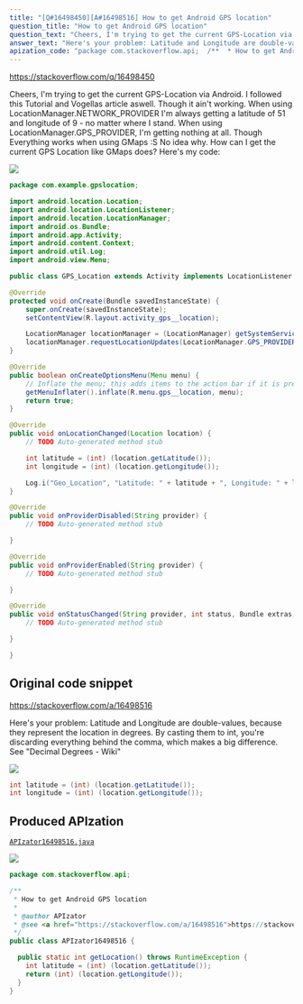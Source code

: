 ```yaml
---
title: "[Q#16498450][A#16498516] How to get Android GPS location"
question_title: "How to get Android GPS location"
question_text: "Cheers, I'm trying to get the current GPS-Location via Android. I followed this Tutorial and Vogellas article aswell. Though it ain't working. When using LocationManager.NETWORK_PROVIDER I'm always getting a latitude of 51 and longitude of 9 - no matter where I stand. When using LocationManager.GPS_PROVIDER, I'm getting nothing at all. Though Everything works when using GMaps :S No idea why. How can I get the current GPS Location like GMaps does? Here's my code:"
answer_text: "Here's your problem: Latitude and Longitude are double-values, because they represent the location in degrees. By casting them to int, you're discarding everything behind the comma, which makes a big difference. See \"Decimal Degrees - Wiki\""
apization_code: "package com.stackoverflow.api;  /**  * How to get Android GPS location  *  * @author APIzator  * @see <a href=\"https://stackoverflow.com/a/16498516\">https://stackoverflow.com/a/16498516</a>  */ public class APIzator16498516 {    public static int getLocation() throws RuntimeException {     int latitude = (int) (location.getLatitude());     return (int) (location.getLongitude());   } }"
---
```


https://stackoverflow.com/q/16498450

Cheers, I&#x27;m trying to get the current GPS-Location via Android. I followed this Tutorial and Vogellas article aswell. Though it ain&#x27;t working. When using LocationManager.NETWORK_PROVIDER I&#x27;m always getting a latitude of 51 and longitude of 9 - no matter where I stand. When using LocationManager.GPS_PROVIDER, I&#x27;m getting nothing at all.
Though Everything works when using GMaps :S No idea why. How can I get the current GPS Location like GMaps does?
Here&#x27;s my code:


<div class="code-logo"><img src="/stackoverflow.png" /></div>

```java
package com.example.gpslocation;

import android.location.Location;
import android.location.LocationListener;
import android.location.LocationManager;
import android.os.Bundle;
import android.app.Activity;
import android.content.Context;
import android.util.Log;
import android.view.Menu;

public class GPS_Location extends Activity implements LocationListener {

@Override
protected void onCreate(Bundle savedInstanceState) {
    super.onCreate(savedInstanceState);
    setContentView(R.layout.activity_gps__location);

    LocationManager locationManager = (LocationManager) getSystemService(Context.LOCATION_SERVICE);
    locationManager.requestLocationUpdates(LocationManager.GPS_PROVIDER, 0, 0, this);
}

@Override
public boolean onCreateOptionsMenu(Menu menu) {
    // Inflate the menu; this adds items to the action bar if it is present.
    getMenuInflater().inflate(R.menu.gps__location, menu);
    return true;
}

@Override
public void onLocationChanged(Location location) {
    // TODO Auto-generated method stub

    int latitude = (int) (location.getLatitude());
    int longitude = (int) (location.getLongitude());

    Log.i("Geo_Location", "Latitude: " + latitude + ", Longitude: " + longitude);
}

@Override
public void onProviderDisabled(String provider) {
    // TODO Auto-generated method stub

}

@Override
public void onProviderEnabled(String provider) {
    // TODO Auto-generated method stub

}

@Override
public void onStatusChanged(String provider, int status, Bundle extras) {
    // TODO Auto-generated method stub

}

}
```


## Original code snippet

https://stackoverflow.com/a/16498516

Here&#x27;s your problem:
Latitude and Longitude are double-values, because they represent the location in degrees.
By casting them to int, you&#x27;re discarding everything behind the comma, which makes a big difference. See &quot;Decimal Degrees - Wiki&quot;

<div class="code-logo"><img src="/stackoverflow.png" /></div>

```java
int latitude = (int) (location.getLatitude());
int longitude = (int) (location.getLongitude());
```

## Produced APIzation

[`APIzator16498516.java`](https://github.com/pasqualesalza/apization-temp-data/raw/master/search/APIzator16498516.java)

<div class="code-logo"><img src="/apizator.png" /></div>

```java
package com.stackoverflow.api;

/**
 * How to get Android GPS location
 *
 * @author APIzator
 * @see <a href="https://stackoverflow.com/a/16498516">https://stackoverflow.com/a/16498516</a>
 */
public class APIzator16498516 {

  public static int getLocation() throws RuntimeException {
    int latitude = (int) (location.getLatitude());
    return (int) (location.getLongitude());
  }
}

```